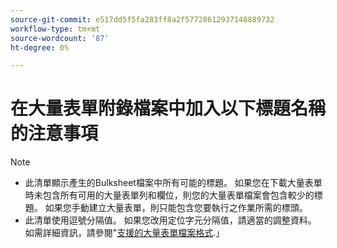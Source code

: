 ```yaml
---
source-git-commit: e517dd5f5fa283ff8a2f57728612937148889732
workflow-type: tm+mt
source-wordcount: '87'
ht-degree: 0%

---
```

# 在大量表單附錄檔案中加入以下標題名稱的注意事項

>[!NOTE]
>
>* 此清單顯示產生的Bulksheet檔案中所有可能的標題。 如果您在下載大量表單時未包含所有可用的大量表單列和欄位，則您的大量表單檔案會包含較少的標題。 如果您手動建立大量表單，則只能包含您要執行之作業所需的標頭。
>* 此清單使用逗號分隔值。 如果您改用定位字元分隔值，請適當的調整資料。 如需詳細資訊，請參閱&quot;[支援的大量表單檔案格式](/help/search-social-commerce/campaign-management/bulksheets/bulksheet-data-formats/bulksheet-file-formats.md).」
